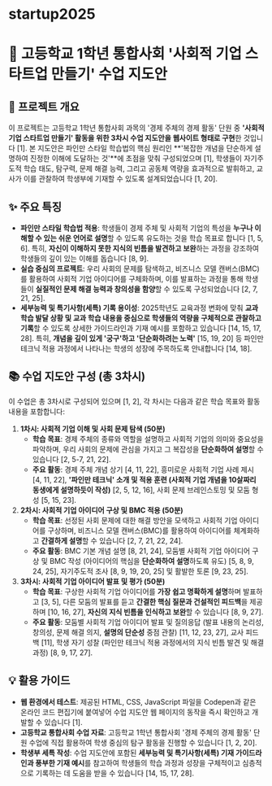 # startup2025
# 🚀 고등학교 1학년 통합사회 '사회적 기업 스타트업 만들기' 수업 지도안 

## 📝 프로젝트 개요

이 프로젝트는 고등학교 1학년 통합사회 과목의 '경제 주체의 경제 활동' 단원 중 **'사회적 기업 스타트업 만들기' 활동을 위한 3차시 수업 지도안을 웹사이트 형태로 구현**한 것입니다 [1]. 본 지도안은 파인만 스타일 학습법의 핵심 원리인 **'복잡한 개념을 단순하게 설명하여 진정한 이해에 도달하는 것'**에 초점을 맞춰 구성되었으며 [1], 학생들이 자기주도적 학습 태도, 탐구력, 문제 해결 능력, 그리고 공동체 역량을 효과적으로 발휘하고, 교사가 이를 관찰하여 학생부에 기재할 수 있도록 설계되었습니다 [1, 20].

## ✨ 주요 특징

*   **파인만 스타일 학습법 적용**: 학생들이 경제 주체 및 사회적 기업의 특성을 **누구나 이해할 수 있는 쉬운 언어로 설명**할 수 있도록 유도하는 것을 학습 목표로 합니다 [1, 5, 6]. 특히, **자신이 이해하지 못한 지식의 빈틈을 발견하고 보완**하는 과정을 강조하여 학생들의 깊이 있는 이해를 돕습니다 [8, 9].
*   **실습 중심의 프로젝트**: 우리 사회의 문제를 탐색하고, 비즈니스 모델 캔버스(BMC)를 활용하여 사회적 기업 아이디어를 구체화하며, 이를 발표하는 과정을 통해 학생들이 **실질적인 문제 해결 능력과 창의성을 함양**할 수 있도록 구성되었습니다 [2, 7, 21, 25].
*   **세부능력 및 특기사항(세특) 기록 용이성**: 2025학년도 교육과정 변화에 맞춰 **교과 학습 발달 상황 및 교과 학습 내용을 중심으로 학생들의 역량을 구체적으로 관찰하고 기록**할 수 있도록 상세한 가이드라인과 기재 예시를 포함하고 있습니다 [14, 15, 17, 28]. 특히, **개념을 깊이 있게 '궁구'하고 '단순화하려는 노력'** [15, 19, 20] 등 파인만 테크닉 적용 과정에서 나타나는 학생의 성장에 주목하도록 안내합니다 [14, 18].

## 📚 수업 지도안 구성 (총 3차시)

이 수업은 총 3차시로 구성되어 있으며 [1, 2], 각 차시는 다음과 같은 학습 목표와 활동 내용을 포함합니다:

1.  **1차시: 사회적 기업 이해 및 사회 문제 탐색 (50분)**
    *   **학습 목표**: 경제 주체의 종류와 역할을 설명하고 사회적 기업의 의미와 중요성을 파악하며, 우리 사회의 문제에 관심을 가지고 그 복잡성을 **단순화하여 설명**할 수 있습니다 [2, 5-7, 21, 22].
    *   **주요 활동**: 경제 주체 개념 상기 [4, 11, 22], 흥미로운 사회적 기업 사례 제시 [4, 11, 22], **'파인만 테크닉' 소개 및 적용 훈련 (사회적 기업 개념을 10살짜리 동생에게 설명하듯이 작성)** [2, 5, 12, 16], 사회 문제 브레인스토밍 및 모둠 형성 [5, 15, 23].
2.  **2차시: 사회적 기업 아이디어 구상 및 BMC 적용 (50분)**
    *   **학습 목표**: 선정된 사회 문제에 대한 해결 방안을 모색하고 사회적 기업 아이디어를 구상하며, 비즈니스 모델 캔버스(BMC)를 활용하여 아이디어를 체계화하고 **간결하게 설명**할 수 있습니다 [2, 7, 21, 22, 24].
    *   **주요 활동**: BMC 기본 개념 설명 [8, 21, 24], 모둠별 사회적 기업 아이디어 구상 및 BMC 작성 (아이디어의 핵심을 **단순화하여 설명**하도록 유도) [5, 8, 9, 24, 25], 자기주도적 조사 [8, 9, 19, 20, 25] 및 활발한 토론 [9, 23, 25].
3.  **3차시: 사회적 기업 아이디어 발표 및 평가 (50분)**
    *   **학습 목표**: 구상한 사회적 기업 아이디어를 **가장 쉽고 명확하게 설명**하며 발표하고 [3, 5], 다른 모둠의 발표를 듣고 **간결한 핵심 질문과 건설적인 피드백**을 제공하며 [10, 16, 27], **자신의 지식 빈틈을 인식하고 보완**할 수 있습니다 [8, 9, 27].
    *   **주요 활동**: 모둠별 사회적 기업 아이디어 발표 및 질의응답 (발표 내용의 논리성, 창의성, 문제 해결 의지, **설명의 단순성** 중점 관찰) [11, 12, 23, 27], 교사 피드백 [11], 학생 자기 성찰 (파인만 테크닉 적용 과정에서의 지식 빈틈 발견 및 해결 과정) [8, 9, 17, 27].

## 💡 활용 가이드

*   **웹 환경에서 테스트**: 제공된 HTML, CSS, JavaScript 파일을 Codepen과 같은 온라인 코드 편집기에 붙여넣어 수업 지도안 웹 페이지의 동작을 즉시 확인하고 개발할 수 있습니다 [1].
*   **고등학교 통합사회 수업 자료**: 고등학교 1학년 통합사회 '경제 주체의 경제 활동' 단원 수업에 직접 활용하여 학생 중심의 탐구 활동을 진행할 수 있습니다 [1, 2, 20].
*   **학생부 세특 작성**: 수업 지도안에 포함된 **세부능력 및 특기사항(세특) 기재 가이드라인과 풍부한 기재 예시**를 참고하여 학생들의 학습 과정과 성장을 구체적이고 심층적으로 기록하는 데 도움을 받을 수 있습니다 [14, 15, 17, 28].

